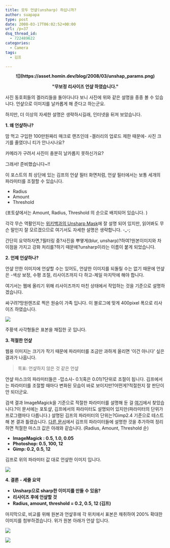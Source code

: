 ```yaml
---
title: 모두 언샾(unsharp) 하십니까?
author: suapapa
type: post
date: 2008-03-17T06:02:52+00:00
url: /p=37
dsq_thread_id:
  - 722489622
categories:
  - Camera
tags:
  - 김프

---
```

<p align="center">
  <strong>![](https://asset.homin.dev/blog/2008/03/unshap_params.png)</strong>
</p>

<p align="center">
  <strong>"무보정 리사이즈 언샾 하였습니다."</strong>
</p>

사진 동호회들의 겔러리들을 돌아다니다 보니 사진에 위와 같은 설명을 종종 볼 수 있습니다. 언샾으로 이미지를 날카롭게 해 준다고 하는군요.

하지만, 더 이상의 자세한 설명은 생략하시길래, 인터넷을 뒤져 보았습니다.



**1. 왜 언샾하나?**

맘 먹고 구입한 100만원짜리 매크로 랜즈인데 -겔러리의 업로드 제한 때문에- 사진 크기를 줄였더니 티가 안나시나요?

카메라가 구려서 사진이 충분히 날카롭지 못하신가요?

그래서! 준비했습니다~!!

이 포스트의 최 상단에 있는 김프의 언샾 필터 화면처럼, 언샾 필터에서는 보통 세개의 파라미터를 조절할 수 있습니다.

  * Radius
  * Amount
  * Threshold

(포토샾에서는 Amount, Radius, Threshold 의 순으로 배치되어 있습니다. )

각각 무슨 역활인지는 [위키백과의 Unsharp Mask][1]에 잘 설명 되어 있지만, 읽어봐도 무슨 말인지 잘 모르겠으므로 여기서도 자세한 설명은 생략합니다. -_-;

간단히 요약하자면,?필터링 중?사진을 뿌옇게(blur, unsharp)?하여?원본이미지와 차이점을 가지고 강화 처리를?하기 때문에?unsharp이라는 이름이 붙게 되었습니다.

**2. 언제 언샾하나?**

언샾 안한 이미지에 언샾할 수는 있어도, 언샾한 이미지를 되돌릴 수는 없기 때문에 언샾은 -색상 보정, 수평 조절, 리사이즈까지 다 하고-제일 마지막에 해야 합니다.

여기서는 웹에 올리기 위해 리사이즈까지 마친 상태에서 작업하는 것을 기준으로 설명하겠습니다.

싸구려?망원렌즈로 찍은 원숭이 가족 입니다. 이 블로그에 맞게 400pixel 폭으로 리사이즈 하였습니다.

![](https://asset.homin.dev/blog/2008/03/monkey_original.png)

주황색 사각형들은 표본을 채집한 곳 입니다.

**3. 적절한 언샾**

웹용 이미지는 크기가 작기 때문에 파라미터를 조금만 과하게 올리면 &#8216;이건 아니다&#8217; 싶은 결과가 나옵니다.

> 목표: 언샾하지 않은 것 같은 언샾

언샾 마스크의 파라미터들은 -맙소사- 0.1(혹은 0.01)?단위로 조절이 됩니다. 김프에서는 파라미터를 조절할 때마다 변화된 모습이 바로 보이지만?어떤게?적절한지 잘 판단이 안 되더군요.

검색 결과 ImageMagick을 기준으로 적절한 파라미터를 설명해 둔 걸 [여기][2]에서 찾았습니다.?이 문서에는 포토샾, 김프에서의 파라미터도 설명되어 있지만(파라미터의 단위가 프로그램마다 다릅니다.) 설명된 김프의 파라미터의 단위는?Gimp2.4 기준으로 테스트 해 본 결과 틀렸습니다. [다른 문서](http://www.ruwenzori.net/imaging/unsharp/)에서 김프의 파라미터들에 설명한 것을 추가하여 정리하면 적절한 마스크 값은 아래와 같습니다. (Radius, Amount, Threshold 순)

  * **ImageMagick : 0.5, 1.0, 0.05**
  * **Photoshop: 0.5, 100, 12**
  * **Gimp: 0.2, 0.5, 12**

김프로 위의 파라미터 값 대로 언샾한 이미지 입니다.

![](https://asset.homin.dev/blog/2008/03/monkey_gimp_02050.png)

**4. 결론 - 세줄 요약**

  * **Unsharp으로 sharp한 이미지를 만들 수 있음?**
  * **리사이즈 후에 언샾할 것**
  * **Radius, amount, threshold = 0.2, 0.5, 12 (김프)**

마지막으로, 비교를 위해 원본과 언샾후에 각 위치에서 표본은 채취하여 200% 확대한 이미지를 첨부하겠습니다. 위가 원본 아래가 언샾 입니다.

![](https://asset.homin.dev/blog/2008/03/monkey_sample.png)

![](https://asset.homin.dev/blog/2008/03/monkey_gimp_02050_sample.png)

 [1]: http://en.wikipedia.org/wiki/Unsharp_masking#Digital_unsharp_masking
 [2]: http://redskiesatnight.com/2005/04/06/sharpening-using-image-magick/